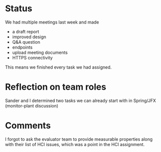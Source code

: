 # Status
We had multiple meetings last week and made
* a draft report
* improved design
* Q&A question
* endpoints
* upload meeting documents
* HTTPS connectivity

This means we finished every task we had assigned.

# Reflection on team roles
Sander and I determined two tasks we can already start with in Spring/JFX (monitor-plant discussion)

# Comments
I forgot to ask the evaluator team to provide measurable properties along with their list of HCI issues, which was a point in the HCI assignment.
